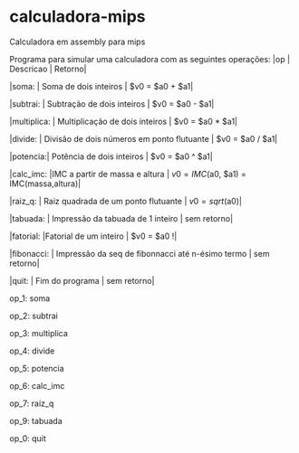# calculadora-mips
Calculadora em assembly para mips

Programa para simular uma calculadora com as seguintes operações:
|op    |    Descricao                  |                   Retorno|

|soma: 	|	Soma de dois inteiros	 			 |                 $v0 = $a0 + $a1|

|subtrai: |	Subtração de dois inteiros			    |           $v0 = $a0 - $a1|

|multiplica: |	Multiplicação de dois inteiros			 |        $v0 = $a0 * $a1|

|divide:	|	Divisão de dois números em ponto flutuante	|   $v0 = $a0 / $a1|

|potencia:|	Potência de dois inteiros			            |     $v0 = $a0 ^ $a1|

|calc_imc:	|IMC a partir de massa e altura			   |        $v0 = IMC($a0, $a1) = IMC(massa,altura)|

|raiz_q:	|	Raiz quadrada de um ponto flutuante		  |       $v0 = sqrt($a0)|

|tabuada: |	Impressão da tabuada de 1 inteiro		  |         sem retorno|

|fatorial:	|Fatorial de um inteiro				           |      $v0 = $a0 !|

|fibonacci: |	Impressão da seq de fibonnacci até n-ésimo termo | sem retorno|

|quit:	|	Fim do programa					                        | sem retorno|


op_1:	soma

op_2:	subtrai

op_3:	multiplica

op_4: divide

op_5:	potencia

op_6:	calc_imc

op_7:	raiz_q

op_9: tabuada

op_0:	quit
